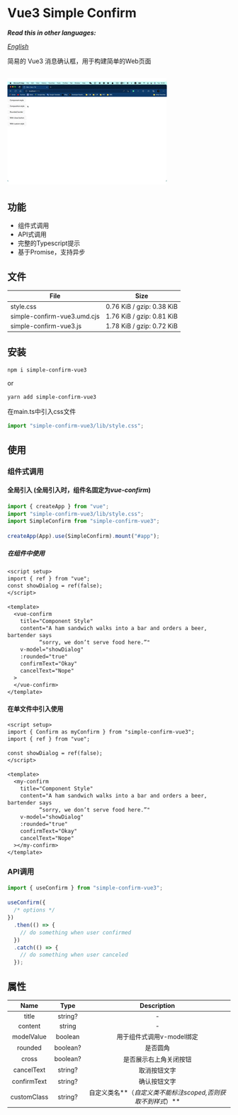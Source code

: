 # Vue3 Simple Confirm

*_**Read this in other languages:**_*

[_English_](README.md)

简易的 Vue3 消息确认框，用于构建简单的Web页面

## ![demo](./demo.gif)

## 功能

- 组件式调用
- API式调用
- 完整的Typescript提示
- 基于Promise，支持异步

## 文件

| File                        | Size                      |
| --------------------------- | ------------------------- |
| style.css                   | 0.76 KiB / gzip: 0.38 KiB |
| simple-confirm-vue3.umd.cjs | 1.76 KiB / gzip: 0.81 KiB |
| simple-confirm-vue3.js      | 1.78 KiB / gzip: 0.72 KiB |

## 安装

```bash
npm i simple-confirm-vue3
```

or

```bash
yarn add simple-confirm-vue3
```

在main.ts中引入css文件

```typescript
import "simple-confirm-vue3/lib/style.css";
```

## 使用

### 组件式调用

#### 全局引入 (全局引入时，组件名固定为***vue-confirm***)

```typescript
import { createApp } from "vue";
import "simple-confirm-vue3/lib/style.css";
import SimpleConfirm from "simple-confirm-vue3";

createApp(App).use(SimpleConfirm).mount("#app");
```

##### 在组件中使用

```vue
<script setup>
import { ref } from "vue";
const showDialog = ref(false);
</script>

<template>
  <vue-confirm
    title="Component Style"
    content="A ham sandwich walks into a bar and orders a beer, bartender says
          “sorry, we don’t serve food here.”"
    v-model="showDialog"
    :rounded="true"
    confirmText="Okay"
    cancelText="Nope"
  >
  </vue-confirm>
</template>
```

#### 在单文件中引入使用

```vue
<script setup>
import { Confirm as myConfirm } from "simple-confirm-vue3";
import { ref } from "vue";

const showDialog = ref(false);
</script>

<template>
  <my-confirm
    title="Component Style"
    content="A ham sandwich walks into a bar and orders a beer, bartender says
          “sorry, we don’t serve food here.”"
    v-model="showDialog"
    :rounded="true"
    confirmText="Okay"
    cancelText="Nope"
  ></my-confirm>
</template>
```

### API调用

```typescript
import { useConfirm } from "simple-confirm-vue3";

useConfirm({
  /* options */
})
  .then(() => {
    // do something when user confirmed
  })
  .catch(() => {
    // do something when user canceled
  });
```

## 属性

|    Name     |   Type   |                         Description                         |
| :---------: | :------: | :---------------------------------------------------------: |
|    title    | string?  |                              -                              |
|   content   |  string  |                              -                              |
| modelValue  | boolean  |                  用于组件式调用v-model绑定                  |
|   rounded   | boolean? |                          是否圆角                           |
|    cross    | boolean? |                   是否展示右上角关闭按钮                    |
| cancelText  | string?  |                        取消按钮文字                         |
| confirmText | string?  |                        确认按钮文字                         |
| customClass | string?  | 自定义类名**（_自定义类不能标注scoped,否则获取不到样式_）** |

